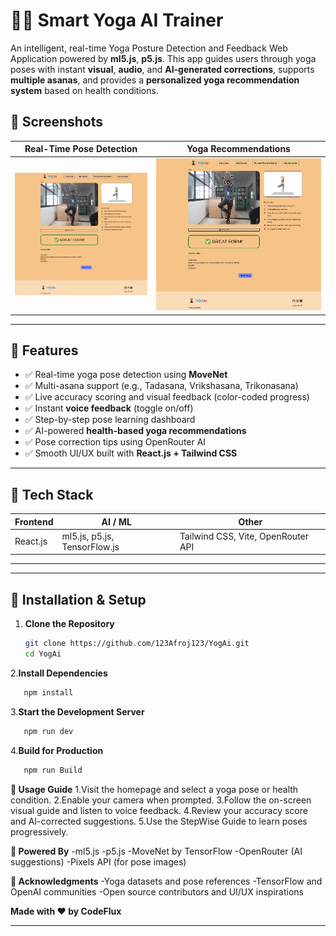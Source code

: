 # 🧘‍♀️ Smart Yoga AI Trainer

An intelligent, real-time Yoga Posture Detection and Feedback Web Application powered by **ml5.js**, **p5.js**. This app guides users through yoga poses with instant **visual**, **audio**, and **AI-generated corrections**, supports **multiple asanas**, and provides a **personalized yoga recommendation system** based on health conditions.



## 📸 Screenshots

| Real-Time Pose Detection | Yoga Recommendations |
|--------------------------|-----------------------|
| ![pose-detection](./public/assets/screenshots/pose.jpg) | ![recommendations](./public/assets/screenshots/pose.jpg) | ![recommendations](./public/assets/screenshots/recommendation.jpg) |

---

## 🚀 Features

- ✅ Real-time yoga pose detection using **MoveNet**
- ✅ Multi-asana support (e.g., Tadasana, Vrikshasana, Trikonasana)
- ✅ Live accuracy scoring and visual feedback (color-coded progress)
- ✅ Instant **voice feedback** (toggle on/off)
- ✅ Step-by-step pose learning dashboard
- ✅ AI-powered **health-based yoga recommendations**
- ✅ Pose correction tips using OpenRouter AI
- ✅ Smooth UI/UX built with **React.js + Tailwind CSS**

---

## 🧠 Tech Stack

| Frontend | AI / ML | Other |
|----------|---------|-------|
| React.js | ml5.js, p5.js, TensorFlow.js | Tailwind CSS, Vite, OpenRouter API |

---


---

## 🧩 Installation & Setup

1. **Clone the Repository**
   ```bash
   git clone https://github.com/123Afroj123/YogAi.git
   cd YogAi
2.**Install Dependencies**
```bash
   npm install
```
3.**Start the Development Server**
```bash
   npm run dev
```
4.**Build for Production**   
```bash
   npm run Build
```

**🧪 Usage Guide**
1.Visit the homepage and select a yoga pose or health condition.
2.Enable your camera when prompted.
3.Follow the on-screen visual guide and listen to voice feedback.
4.Review your accuracy score and AI-corrected suggestions.
5.Use the StepWise Guide to learn poses progressively.

**🤖 Powered By**
-ml5.js
-p5.js
-MoveNet by TensorFlow
-OpenRouter (AI suggestions)
-Pixels API (for pose images)

**🙏 Acknowledgments**
-Yoga datasets and pose references
-TensorFlow and OpenAI communities
-Open source contributors and UI/UX inspirations

**Made with ❤️ by CodeFlux**

---
